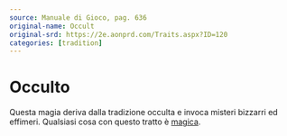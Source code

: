 ```yaml
---
source: Manuale di Gioco, pag. 636
original-name: Occult
original-srd: https://2e.aonprd.com/Traits.aspx?ID=120
categories: [tradition]
---
```


# Occulto

Questa magia deriva dalla tradizione occulta e invoca misteri bizzarri ed
effimeri. Qualsiasi cosa con questo tratto è [magica](/tratti/magico).

